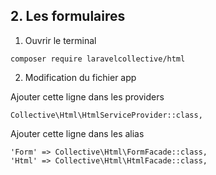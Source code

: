 ## 2. Les formulaires

1. Ouvrir le terminal
```
composer require laravelcollective/html
```

2. Modification du fichier app

Ajouter cette ligne dans les providers
```
Collective\Html\HtmlServiceProvider::class,
```

Ajouter cette ligne dans les alias
```
'Form' => Collective\Html\FormFacade::class,
'Html' => Collective\Html\HtmlFacade::class,
```
